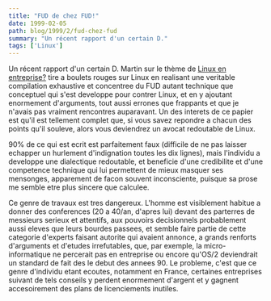 ```yaml
---
title: "FUD de chez FUD!"
date: 1999-02-05
path: blog/1999/2/fud-chez-fud
summary: "Un récent rapport d'un certain D."
tags: ['Linux']
---
```


<P>
Un récent rapport d'un certain D. Martin sur le thème de <A HREF="http://worldserver2.oleane.com/dmartin/Linux.htm">Linux en
entreprise?</A> tire a boulets rouges sur Linux en realisant une
veritable compilation exhaustive et concentree du FUD autant technique
que conceptuel qui s'est developpe pour contrer Linux, et en y ajoutant
enormement d'arguments, tout aussi errones que frappants et que je
n'avais pas vraiment rencontres auparavant. Un des interets de ce papier
est qu'il est tellement complet que, si vous savez repondre a chacun des
points qu'il souleve, alors vous deviendrez un avocat redoutable de Linux.
</P>

<P>90% de ce qui est ecrit est parfaitement faux (difficile de ne pas
laisser echapper un hurlement d'indignation toutes les dix lignes),
mais l'individu a developpe une dialectique redoutable, et beneficie
d'une credibilite et d'une competence technique qui lui permettent de
mieux masquer ses mensonges, apparement de facon souvent inconsciente,
puisque sa prose me semble etre plus sincere que calculee.</P>

<P>Ce genre de travaux est tres dangereux. L'homme est visiblement
habitue a donner des conferences (20 a 40/an, d'apres lui) devant des
parterres de messieurs serieux et attentifs, aux pouvoirs decisionnels
probablement aussi eleves que leurs bourdes passees, et semble faire
partie de cette categorie d'experts faisant autorite qui avaient
annonce, a grands renforts d'arguments et d'etudes irrefutables, que,
par exemple, la micro-informatique ne percerait pas en entreprise ou
encore qu'OS/2 deviendrait un standard de fait des le debut des annees
90. Le probleme, c'est que ce genre d'individu etant ecoutes,
notamment en France, certaines entreprises suivant de tels conseils y
perdent enormement d'argent et y gagnent accesoirement des plans de
licenciements inutiles.</P>



